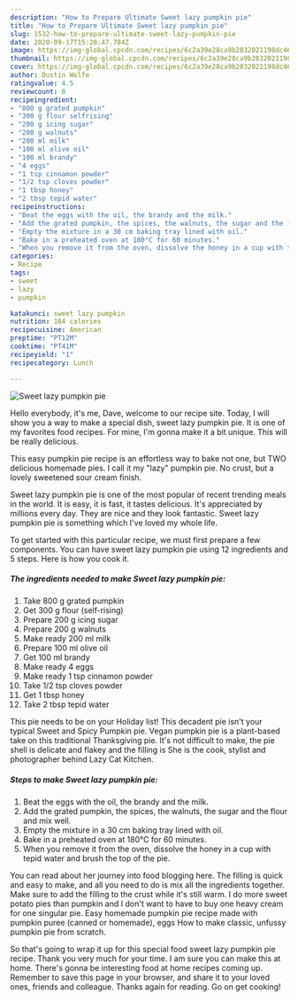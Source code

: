 ```yaml
---
description: "How to Prepare Ultimate Sweet lazy pumpkin pie"
title: "How to Prepare Ultimate Sweet lazy pumpkin pie"
slug: 1532-how-to-prepare-ultimate-sweet-lazy-pumpkin-pie
date: 2020-09-17T15:28:47.784Z
image: https://img-global.cpcdn.com/recipes/6c2a39e28ca9b2032021198dc46edcad/751x532cq70/sweet-lazy-pumpkin-pie-recipe-main-photo.jpg
thumbnail: https://img-global.cpcdn.com/recipes/6c2a39e28ca9b2032021198dc46edcad/751x532cq70/sweet-lazy-pumpkin-pie-recipe-main-photo.jpg
cover: https://img-global.cpcdn.com/recipes/6c2a39e28ca9b2032021198dc46edcad/751x532cq70/sweet-lazy-pumpkin-pie-recipe-main-photo.jpg
author: Dustin Wolfe
ratingvalue: 4.5
reviewcount: 8
recipeingredient:
- "800 g grated pumpkin"
- "300 g flour selfrising"
- "200 g icing sugar"
- "200 g walnuts"
- "200 ml milk"
- "100 ml olive oil"
- "100 ml brandy"
- "4 eggs"
- "1 tsp cinnamon powder"
- "1/2 tsp cloves powder"
- "1 tbsp honey"
- "2 tbsp tepid water"
recipeinstructions:
- "Beat the eggs with the oil, the brandy and the milk."
- "Add the grated pumpkin, the spices, the walnuts, the sugar and the flour and mix well."
- "Empty the mixture in a 30 cm baking tray lined with oil."
- "Bake in a preheated oven at 180°C for 60 minutes."
- "When you remove it from the oven, dissolve the honey in a cup with tepid water and brush the top of the pie."
categories:
- Recipe
tags:
- sweet
- lazy
- pumpkin

katakunci: sweet lazy pumpkin 
nutrition: 164 calories
recipecuisine: American
preptime: "PT12M"
cooktime: "PT41M"
recipeyield: "1"
recipecategory: Lunch

---
```



![Sweet lazy pumpkin pie](https://img-global.cpcdn.com/recipes/6c2a39e28ca9b2032021198dc46edcad/751x532cq70/sweet-lazy-pumpkin-pie-recipe-main-photo.jpg)

Hello everybody, it's me, Dave, welcome to our recipe site. Today, I will show you a way to make a special dish, sweet lazy pumpkin pie. It is one of my favorites food recipes. For mine, I'm gonna make it a bit unique. This will be really delicious.

This easy pumpkin pie recipe is an effortless way to bake not one, but TWO delicious homemade pies. I call it my &#34;lazy&#34; pumpkin pie. No crust, but a lovely sweetened sour cream finish.

Sweet lazy pumpkin pie is one of the most popular of recent trending meals in the world. It is easy, it is fast, it tastes delicious. It's appreciated by millions every day. They are nice and they look fantastic. Sweet lazy pumpkin pie is something which I've loved my whole life.


To get started with this particular recipe, we must first prepare a few components. You can have sweet lazy pumpkin pie using 12 ingredients and 5 steps. Here is how you cook it.

<!--inarticleads1-->

##### The ingredients needed to make Sweet lazy pumpkin pie:

1. Take 800 g grated pumpkin
1. Get 300 g flour (self-rising)
1. Prepare 200 g icing sugar
1. Prepare 200 g walnuts
1. Make ready 200 ml milk
1. Prepare 100 ml olive oil
1. Get 100 ml brandy
1. Make ready 4 eggs
1. Make ready 1 tsp cinnamon powder
1. Take 1/2 tsp cloves powder
1. Get 1 tbsp honey
1. Take 2 tbsp tepid water


This pie needs to be on your Holiday list! This decadent pie isn&#39;t your typical Sweet and Spicy Pumpkin pie. Vegan pumpkin pie is a plant-based take on this traditional Thanksgiving pie. It&#39;s not difficult to make, the pie shell is delicate and flakey and the filling is She is the cook, stylist and photographer behind Lazy Cat Kitchen. 

<!--inarticleads2-->

##### Steps to make Sweet lazy pumpkin pie:

1. Beat the eggs with the oil, the brandy and the milk.
1. Add the grated pumpkin, the spices, the walnuts, the sugar and the flour and mix well.
1. Empty the mixture in a 30 cm baking tray lined with oil.
1. Bake in a preheated oven at 180°C for 60 minutes.
1. When you remove it from the oven, dissolve the honey in a cup with tepid water and brush the top of the pie.


You can read about her journey into food blogging here. The filling is quick and easy to make, and all you need to do is mix all the ingredients together. Make sure to add the filling to the crust while it&#39;s still warm. I do more sweet potato pies than pumpkin and I don&#39;t want to have to buy one heavy cream for one singular pie. Easy homemade pumpkin pie recipe made with pumpkin puree (canned or homemade), eggs How to make classic, unfussy pumpkin pie from scratch. 

So that's going to wrap it up for this special food sweet lazy pumpkin pie recipe. Thank you very much for your time. I am sure you can make this at home. There's gonna be interesting food at home recipes coming up. Remember to save this page in your browser, and share it to your loved ones, friends and colleague. Thanks again for reading. Go on get cooking!
